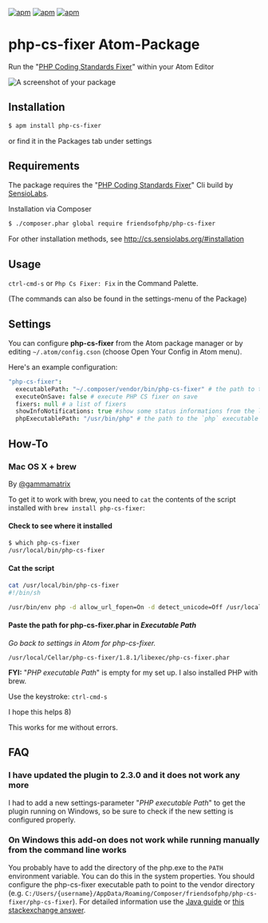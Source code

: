[![apm](https://img.shields.io/apm/v/php-cs-fixer.svg?maxAge=2592000)]() [![apm](https://img.shields.io/apm/l/php-cs-fixer.svg?maxAge=2592000)]() [![apm](https://img.shields.io/apm/dm/php-cs-fixer.svg?maxAge=2592000)]() 

# php-cs-fixer Atom-Package

Run the "[PHP Coding Standards Fixer](http://cs.sensiolabs.org)" within your Atom Editor

![A screenshot of your package](https://raw.github.com/pfefferle/atom-php-cs-fixer/master/php-cs-fixer.gif)

## Installation

```bash
$ apm install php-cs-fixer
```

or find it in the Packages tab under settings

## Requirements

The package requires the "[PHP Coding Standards Fixer](http://cs.sensiolabs.org)" Cli build by [SensioLabs](http://sensiolabs.com).

Installation via Composer

```bash
$ ./composer.phar global require friendsofphp/php-cs-fixer
```

For other installation methods, see <http://cs.sensiolabs.org/#installation>

## Usage

`ctrl-cmd-s` or `Php Cs Fixer: Fix` in the Command Palette.

(The commands can also be found in the settings-menu of the Package)

## Settings

You can configure **php-cs-fixer** from the Atom package manager or by editing `~/.atom/config.cson` (choose Open Your Config in Atom menu).

Here's an example configuration:

```cson
"php-cs-fixer":
  executablePath: "~/.composer/vendor/bin/php-cs-fixer" # the path to the `php-cs-fixer` executable
  executeOnSave: false # execute PHP CS fixer on save
  fixers: null # a list of fixers
  showInfoNotifications: true #show some status informations from the last "fix"
  phpExecutablePath: "/usr/bin/php" # the path to the `php` executable
```

## How-To

### Mac OS X + brew

By [@gammamatrix](https://github.com/gammamatrix)

To get it to work with brew, you need to `cat` the contents of the script installed with `brew install php-cs-fixer`:

#### Check to see where it installed

```bash
$ which php-cs-fixer
/usr/local/bin/php-cs-fixer
```

#### Cat the script

```bash
cat /usr/local/bin/php-cs-fixer
#!/bin/sh

/usr/bin/env php -d allow_url_fopen=On -d detect_unicode=Off /usr/local/Cellar/php-cs-fixer/1.8.1/libexec/php-cs-fixer.phar $*
```

#### Paste the path for php-cs-fixer.phar in *Executable Path*

*Go back to settings in Atom for php-cs-fixer.*

`/usr/local/Cellar/php-cs-fixer/1.8.1/libexec/php-cs-fixer.phar`

**FYI:** "*PHP executable Path*" is empty for my set up. I also installed PHP with brew.

Use the keystroke: `ctrl-cmd-s`

I hope this helps 8)

This works for me without errors.

## FAQ

### I have updated the plugin to 2.3.0 and it does not work any more

I had to add a new settings-parameter "*PHP executable Path*" to get the plugin running on Windows, so be sure to check if the new setting is configured properly.

### On Windows this add-on does not work while running manually from the command line works

You probably have to add the directory of the php.exe to the ```PATH``` environment variable. You can do this in the system properties. You should configure the php-cs-fixer executable path to point to the vendor directory (e.g. ```C:/Users/{username}/AppData/Roaming/Composer/friendsofphp/php-cs-fixer/php-cs-fixer```). For detailed information use the [Java guide](https://www.java.com/en/download/help/path.xml) or [this stackexchange answer](https://superuser.com/questions/284342/what-are-path-and-other-environment-variables-and-how-can-i-set-or-use-them).
